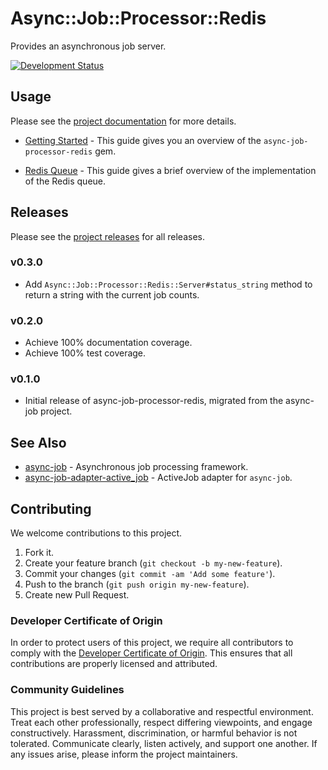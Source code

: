 # Async::Job::Processor::Redis

Provides an asynchronous job server.

[![Development Status](https://github.com/socketry/async-job-processor-redis/workflows/Test/badge.svg)](https://github.com/socketry/async-job-processor-redis/actions?workflow=Test)

## Usage

Please see the [project documentation](https://socketry.github.io/async-job-processor-redis/) for more details.

  - [Getting Started](https://socketry.github.io/async-job-processor-redis/guides/getting-started/index) - This guide gives you an overview of the `async-job-processor-redis` gem.

  - [Redis Queue](https://socketry.github.io/async-job-processor-redis/guides/redis-queue/index) - This guide gives a brief overview of the implementation of the Redis queue.

## Releases

Please see the [project releases](https://socketry.github.io/async-job-processor-redis/releases/index) for all releases.

### v0.3.0

  - Add `Async::Job::Processor::Redis::Server#status_string` method to return a string with the current job counts.

### v0.2.0

  - Achieve 100% documentation coverage.
  - Achieve 100% test coverage.

### v0.1.0

  - Initial release of async-job-processor-redis, migrated from the async-job project.

## See Also

  - [async-job](https://github.com/socketry/async-job) - Asynchronous job processing framework.
  - [async-job-adapter-active\_job](https://github.com/socketry/async-job-adapter-active_job) - ActiveJob adapter for `async-job`.

## Contributing

We welcome contributions to this project.

1.  Fork it.
2.  Create your feature branch (`git checkout -b my-new-feature`).
3.  Commit your changes (`git commit -am 'Add some feature'`).
4.  Push to the branch (`git push origin my-new-feature`).
5.  Create new Pull Request.

### Developer Certificate of Origin

In order to protect users of this project, we require all contributors to comply with the [Developer Certificate of Origin](https://developercertificate.org/). This ensures that all contributions are properly licensed and attributed.

### Community Guidelines

This project is best served by a collaborative and respectful environment. Treat each other professionally, respect differing viewpoints, and engage constructively. Harassment, discrimination, or harmful behavior is not tolerated. Communicate clearly, listen actively, and support one another. If any issues arise, please inform the project maintainers.
